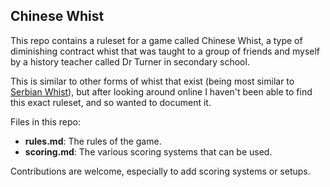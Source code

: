 ## Chinese Whist

This repo contains a ruleset for a game called Chinese Whist, a type of diminishing contract whist that was taught to a group of friends and myself by a history teacher called Dr Turner in secondary school.

This is similar to other forms of whist that exist (being most similar to [Serbian Whist](https://en.wikipedia.org/wiki/Serbian_whist)), but after looking around online I haven't been able to find this exact ruleset, and so wanted to document it.

Files in this repo:  
- **rules.md**: The rules of the game.
- **scoring.md**: The various scoring systems that can be used.

Contributions are welcome, especially to add scoring systems or setups.
